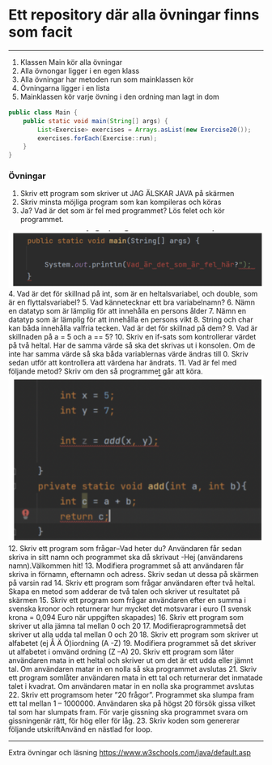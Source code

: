 # Ett repository där alla övningar finns som facit

---

1. Klassen Main kör alla övningar
2. Alla övnongar ligger i en egen klass 
3. Alla övningar har metoden run som mainklassen kör
4. Övningarna ligger i en lista
5. Mainklassen kör varje övning i den ordning man lagt in dom 
```java
public class Main {
    public static void main(String[] args) {
        List<Exercise> exercises = Arrays.asList(new Exercise20());
        exercises.forEach(Exercise::run);
    }
}
```
### Övningar 

1. Skriv ett program som skriver ut JAG ÄLSKAR JAVA på skärmen
2. Skriv minsta möjliga program som kan kompileras och köras
3. Ja? Vad är det som är fel med programmet? Lös felet och kör programmet.

![exercise3.png](images%2Fexercise3.png)
4. Vad är det för skillnad på int, som är en heltalsvariabel, och double, som är en flyttalsvariabel?
5. Vad kännetecknar ett bra variabelnamn?
6. Nämn en datatyp som är lämplig för att innehålla en persons ålder
7. Nämn en datatyp som är lämplig för att innehålla en persons vikt
8. String och char kan båda innehålla valfria tecken. Vad är det för skillnad på dem?
9. Vad är skillnaden på a = 5 och a == 5?
10. Skriv en if-sats som kontrollerar värdet på två heltal. Har de samma värde så ska det skrivas ut i konsolen. Om de inte har samma värde så ska båda variablernas värde ändras till 0. Skriv sedan utför att kontrollera att värdena har ändrats.
11. Vad är fel med följande metod? Skriv om den så programmet går att köra.
![exercise11.png](images%2Fexercise11.png)
12. Skriv ett program som frågar–Vad heter du? 
    Användaren får sedan skriva in sitt namn och programmet ska då skrivaut 
    -Hej (användarens namn).Välkommen hit!
13. Modifiera programmet så att användaren får skriva in förnamn, efternamn och adress. 
    Skriv sedan ut dessa på skärmen på varsin rad
14. Skriv ett program som frågar användaren efter två heltal. Skapa en metod som adderar de två talen och skriver ut resultatet på skärmen
15. Skriv ett program som frågar användaren efter en summa i svenska kronor och returnerar hur mycket det motsvarar i euro (1 svensk krona = 0,094 Euro när uppgiften skapades)
16. Skriv ett program som skriver ut alla jämna tal mellan 0 och 20
17. Modifieraprogrammetså det skriver ut alla udda tal mellan 0 och 20
18. Skriv ett program som skriver ut alfabetet (ej Å Ä Ö)iordning (A -Z)
19. Modifiera programmet så det skriver ut alfabetet i omvänd ordning (Z –A)
20. Skriv ett program som låter användaren mata in ett heltal och skriver ut om det är ett udda eller jämnt tal. Om användaren matar in en nolla så ska programmet avslutas
21. Skriv ett program somlåter användaren mata in ett tal och returnerar det inmatade talet i kvadrat. Om användaren matar in en nolla ska programmet avslutas
22. Skriv ett programsom heter ”20 frågor”. Programmet ska slumpa fram ett tal mellan 1 – 1000000. Användaren ska på högst 20 försök gissa vilket tal som har slumpats fram. För varje gissning ska programmet svara om gissningenär rätt, för hög eller för låg.
23. Skriv koden som genererar följande utskriftAnvänd en nästlad for loop.

----

Extra övningar och läsning
https://www.w3schools.com/java/default.asp
